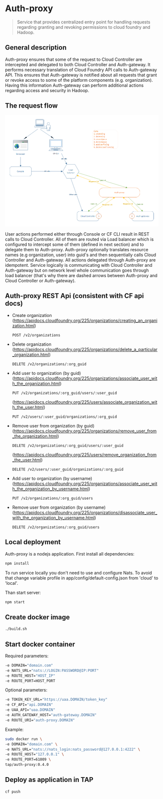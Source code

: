 # Auth-proxy
>Service that provides centralized entry point for handling requests regarding granting and revoking permissions
>to cloud foundry and Hadoop.

## General description
Auth-proxy ensures that some of the request to Cloud Controller are intercepted and delegated
to both Cloud Controller and Auth-gateway. It performs necessary translation of Cloud Foundry
API calls to Auth-gateway API. This ensures that Auth-gateway is notified about all requests that
grant or revoke access to some of the platform components (e.g. organization). Having this
information Auth-gateway can perform additional actions regarding access and security in Hadoop.

## The request flow
![](AuthProxy.png)

User actions performed either through Console or CF CLI result in REST calls to Cloud Controller. All
of them are routed via Load balancer which is configured to intercept some of them (defined in next
section) and to delegate them to Auth-proxy.
Auth-proxy optionally translates resource names (e.g organization, user) into guid's and then
sequentially calls Cloud Controller and Auth-gateway. All actions delegated through Auth-proxy
are idempotent.
Service logically is communicating with Cloud Controller and Auth-gateway but on network level
whole communication goes through load balancer (that's why there are dashed arrows between Auth-proxy
and Cloud Controller or Auth-gateway).

## Auth-proxy REST Api (consistent with CF api docs)
-   Create organization 
    (https://apidocs.cloudfoundry.org/225/organizations/creating_an_organization.html)
    ```
    POST /v2/organizations
    ```

-   Delete organization 
    (https://apidocs.cloudfoundry.org/225/organizations/delete_a_particular_organization.html)
    ```
    DELETE /v2/organizations/:org_guid
    ```

-   Add user to organization (by guid)
    (https://apidocs.cloudfoundry.org/225/organizations/associate_user_with_the_organization.html)
    ```
    PUT /v2/organizations/:org_guid/users/:user_guid
    ```
  
    (https://apidocs.cloudfoundry.org/225/users/associate_organization_with_the_user.html)
    ```
    PUT /v2/users/:user_guid/organizations/:org_guid
    ```

-   Remove user from organization (by guid)
    (https://apidocs.cloudfoundry.org/225/organizations/remove_user_from_the_organization.html)
    ```
    DELETE /v2/organizations/:org_guid/users/:user_guid
    ```
   
    (https://apidocs.cloudfoundry.org/225/users/remove_organization_from_the_user.html)
    ```
    DELETE /v2/users/:user_guid/organizations/:org_guid
    ```
        
-   Add user to organization (by username)
    (https://apidocs.cloudfoundry.org/225/organizations/associate_user_with_the_organization_by_username.html)
    ```
    PUT /v2/organizations/:org_guid/users
    ```
    
-   Remove user from organization (by username)
    (https://apidocs.cloudfoundry.org/225/organizations/disassociate_user_with_the_organization_by_username.html)
    ```
    DELETE /v2/organizations/:org_guid/users
    ```



## Local deployment
Auth-proxy is a nodejs application. First install all dependencies:
```sh
npm install
```

To run service locally you don't need to use and configure Nats. To  avoid that change variable profile in app/config/default-config.json from 'cloud' to 'local'. 

Than start server:
```sh
npm start
```

## Create docker image
```sh
./build.sh
```

## Start docker container

Required parameters:
```sh
-e DOMAIN="domain.com"
-e NATS_URL="nats://LOGIN:PASSWORD@IP:PORT"
-e ROUTE_HOST="HOST_IP"
-e ROUTE_PORT=HOST_PORT
``` 

Optional parameters:
```sh
-e TOKEN_KEY_URL="https://uaa.DOMAIN/token_key"
-e CF_API="api.DOMAIN"
-e UAA_API="uaa.DOMAIN"
-e AUTH_GATEWAY_HOST="auth-gateway.DOMAIN"
-e ROUTE_URI="auth-proxy.DOMAIN"
``` 

Example:
```sh
sudo docker run \
-e DOMAIN="domain.com" \
-e NATS_URL="nats://nats_login:nats_password@127.0.0.1:4222" \
-e ROUTE_HOST="127.0.0.1" \
-e ROUTE_PORT=61009 \
tap/auth-proxy:0.4.0
```

## Deploy as application in TAP
```sh
cf push
```
